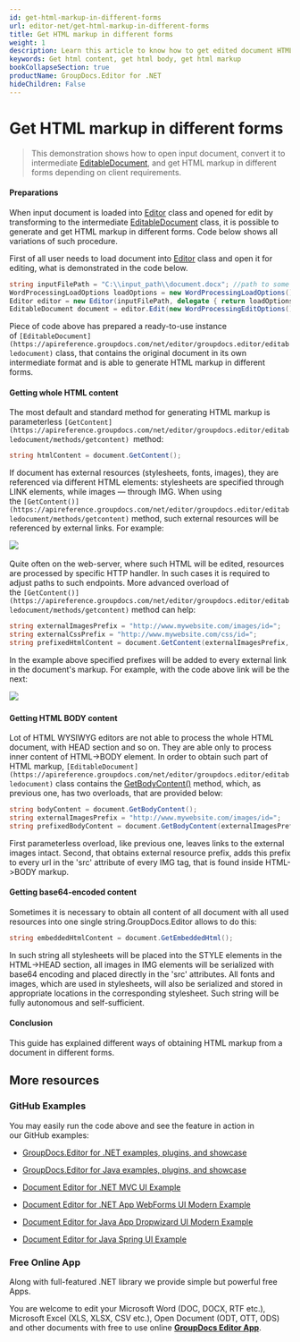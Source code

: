 ```yaml
---
id: get-html-markup-in-different-forms
url: editor-net/get-html-markup-in-different-forms
title: Get HTML markup in different forms
weight: 1
description: Learn this article to know how to get edited document HTML markup - body without head tag, content in a raw and base64 form and other using GroupDocs.Editor for .NET API.
keywords: Get html content, get html body, get html markup
bookCollapseSection: true
productName: GroupDocs.Editor for .NET
hideChildren: False
---
```


# Get HTML markup in different forms

> This demonstration shows how to open input document, convert it to intermediate [EditableDocument](https://apireference.groupdocs.com/net/editor/groupdocs.editor/editabledocument), and get HTML markup in different forms depending on client requirements.

#### Preparations

When input document is loaded into [Editor](https://apireference.groupdocs.com/net/editor/groupdocs.editor/editor) class and opened for edit by transforming to the intermediate [EditableDocument](https://apireference.groupdocs.com/net/editor/groupdocs.editor/editabledocument) class, it is possible to generate and get HTML markup in different forms. Code below shows all variations of such procedure.

First of all user needs to load document into [Editor](https://apireference.groupdocs.com/net/editor/groupdocs.editor/editor) class and open it for editing, what is demonstrated in the code below.

```csharp
string inputFilePath = "C:\\input_path\\document.docx"; //path to some document
WordProcessingLoadOptions loadOptions = new WordProcessingLoadOptions();
Editor editor = new Editor(inputFilePath, delegate { return loadOptions; }); //passing path and load options (via delegate) to the constructor
EditableDocument document = editor.Edit(new WordProcessingEditOptions()); //opening document for editing with format-specific edit options

```

Piece of code above has prepared a ready-to-use instance of `[EditableDocument](https://apireference.groupdocs.com/net/editor/groupdocs.editor/editabledocument)` class, that contains the original document in its own intermediate format and is able to generate HTML markup in different forms.

#### Getting whole HTML content

The most default and standard method for generating HTML markup is parameterless `[GetContent](https://apireference.groupdocs.com/net/editor/groupdocs.editor/editabledocument/methods/getcontent) `method:

```csharp
string htmlContent = document.GetContent();

```

If document has external resources (stylesheets, fonts, images), they are referenced via different HTML elements: stylesheets are specified through LINK elements, while images — through IMG. When using the `[GetContent()](https://apireference.groupdocs.com/net/editor/groupdocs.editor/editabledocument/methods/getcontent)` method, such external resources will be referenced by external links. For example:

<link href="stylesheet.css" rel="stylesheet"/>
<IMG src="image.png"/"> 

Quite often on the web-server, where such HTML will be edited, resources are processed by specific HTTP handler. In such cases it is required to adjust paths to such endpoints. More advanced overload of the `[GetContent()](https://apireference.groupdocs.com/net/editor/groupdocs.editor/editabledocument/methods/getcontent)` method can help:

```csharp
string externalImagesPrefix = "http://www.mywebsite.com/images/id=";
string externalCssPrefix = "http://www.mywebsite.com/css/id=";
string prefixedHtmlContent = document.GetContent(externalImagesPrefix, externalCssPrefix);
```

In the example above specified prefixes will be added to every external link in the document's markup. For example, with the code above link will be the next:

<link href="http://www.mywebsite.com/css/id=stylesheet.css" rel="stylesheet"/>
<IMG src="http://www.mywebsite.com/css/id=image.png"/"> 

#### Getting HTML BODY content

Lot of HTML WYSIWYG editors are not able to process the whole HTML document, with HEAD section and so on. They are able only to process inner content of HTML->BODY element. In order to obtain such part of HTML markup, `[EditableDocument](https://apireference.groupdocs.com/net/editor/groupdocs.editor/editabledocument)` class contains the [GetBodyContent()](https://apireference.groupdocs.com/net/editor/groupdocs.editor/editabledocument/methods/getcontent) method, which, as previous one, has two overloads, that are provided below:

```csharp
string bodyContent = document.GetBodyContent();
string externalImagesPrefix = "http://www.mywebsite.com/images/id=";
string prefixedBodyContent = document.GetBodyContent(externalImagesPrefix); 
```

First parameterless overload, like previous one, leaves links to the external images intact. Second, that obtains external resource prefix, adds this prefix to every url in the 'src' attribute of every IMG tag, that is found inside HTML->BODY markup.

#### Getting base64-encoded content

Sometimes it is necessary to obtain all content of all document with all used resources into one single string.GroupDocs.Editor allows to do this:

```csharp
string embeddedHtmlContent = document.GetEmbeddedHtml();
```

In such string all stylesheets will be placed into the STYLE elements in the HTML->HEAD section, all images in IMG elements will be serialized with base64 encoding and placed directly in the 'src' attributes. All fonts and images, which are used in stylesheets, will also be serialized and stored in appropriate locations in the corresponding stylesheet. Such string will be fully autonomous and self-sufficient.

#### Conclusion

This guide has explained different ways of obtaining HTML markup from a document in different forms.

## More resources

### GitHub Examples

You may easily run the code above and see the feature in action in our GitHub examples:

*   [GroupDocs.Editor for .NET examples, plugins, and showcase](https://github.com/groupdocs-editor/GroupDocs.Editor-for-.NET)
    
*   [GroupDocs.Editor for Java examples, plugins, and showcase](https://github.com/groupdocs-editor/GroupDocs.Editor-for-Java)
    
*   [Document Editor for .NET MVC UI Example](https://github.com/groupdocs-editor/GroupDocs.Editor-for-.NET-MVC)
    
*   [Document Editor for .NET App WebForms UI Modern Example](https://github.com/groupdocs-editor/GroupDocs.Editor-for-.NET-WebForms)
    
*   [Document Editor for Java App Dropwizard UI Modern Example](https://github.com/groupdocs-editor/GroupDocs.Editor-for-Java-Dropwizard)
    
*   [Document Editor for Java Spring UI Example](https://github.com/groupdocs-editor/GroupDocs.Editor-for-Java-Spring)
    

### Free Online App

Along with full-featured .NET library we provide simple but powerful free Apps.

You are welcome to edit your Microsoft Word (DOC, DOCX, RTF etc.), Microsoft Excel (XLS, XLSX, CSV etc.), Open Document (ODT, OTT, ODS) and other documents with free to use online **[GroupDocs Editor App](https://products.groupdocs.app/editor)**.
